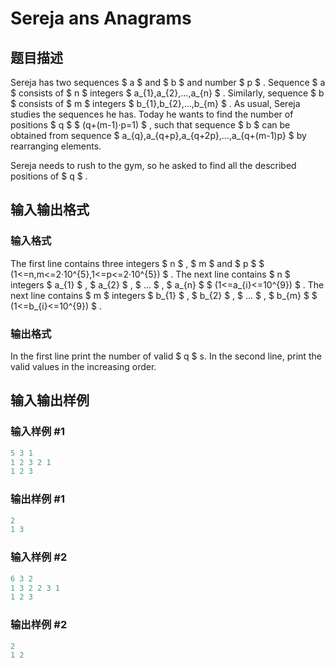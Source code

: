 # Sereja ans Anagrams

## 题目描述

Sereja has two sequences $ a $ and $ b $ and number $ p $ . Sequence $ a $ consists of $ n $ integers $ a_{1},a_{2},...,a_{n} $ . Similarly, sequence $ b $ consists of $ m $ integers $ b_{1},b_{2},...,b_{m} $ . As usual, Sereja studies the sequences he has. Today he wants to find the number of positions $ q $ $ (q+(m-1)·p=1) $ , such that sequence $ b $ can be obtained from sequence $ a_{q},a_{q+p},a_{q+2p},...,a_{q+(m-1)p} $ by rearranging elements.

Sereja needs to rush to the gym, so he asked to find all the described positions of $ q $ .

## 输入输出格式

### 输入格式

The first line contains three integers $ n $ , $ m $ and $ p $ $ (1<=n,m<=2·10^{5},1<=p<=2·10^{5}) $ . The next line contains $ n $ integers $ a_{1} $ , $ a_{2} $ , $ ... $ , $ a_{n} $ $ (1<=a_{i}<=10^{9}) $ . The next line contains $ m $ integers $ b_{1} $ , $ b_{2} $ , $ ... $ , $ b_{m} $ $ (1<=b_{i}<=10^{9}) $ .

### 输出格式

In the first line print the number of valid $ q $ s. In the second line, print the valid values in the increasing order.

## 输入输出样例

### 输入样例 #1

```cpp
5 3 1
1 2 3 2 1
1 2 3

```
### 输出样例 #1

```cpp
2
1 3

```
### 输入样例 #2

```cpp
6 3 2
1 3 2 2 3 1
1 2 3

```
### 输出样例 #2

```cpp
2
1 2

```
